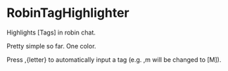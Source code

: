 # RobinTagHighlighter
Highlights [Tags] in robin chat.

Pretty simple so far. One color.

Press ,{letter} to automatically input a tag (e.g. ,m will be changed to [M]).
